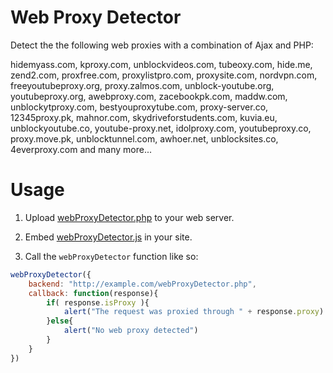# Web Proxy Detector

Detect the the following web proxies with a combination of Ajax and PHP:

hidemyass.com, kproxy.com, unblockvideos.com, tubeoxy.com, hide.me, zend2.com, proxfree.com, proxylistpro.com, proxysite.com, nordvpn.com, freeyoutubeproxy.org, proxy.zalmos.com, unblock-youtube.org, youtubeproxy.org, awebproxy.com, zacebookpk.com, maddw.com, unblockytproxy.com, bestyouproxytube.com, proxy-server.co, 12345proxy.pk, mahnor.com, skydriveforstudents.com, kuvia.eu, unblockyoutube.co, youtube-proxy.net, idolproxy.com, youtubeproxy.co, proxy.move.pk, unblocktunnel.com, awhoer.net, unblocksites.co, 4everproxy.com and many more...

# Usage

1. Upload [webProxyDetector.php](https://github.com/etienne-martin/webProxyDetector/blob/master/webProxyDetector.php) to your web server.

3. Embed [webProxyDetector.js](https://github.com/etienne-martin/webProxyDetector/blob/master/webProxyDetector.js) in your site.

4. Call the `webProxyDetector` function like so:

```javascript
webProxyDetector({
    backend: "http://example.com/webProxyDetector.php",
    callback: function(response){
        if( response.isProxy ){
            alert("The request was proxied through " + response.proxy)
        }else{
            alert("No web proxy detected")
        }	
    }
})
```
